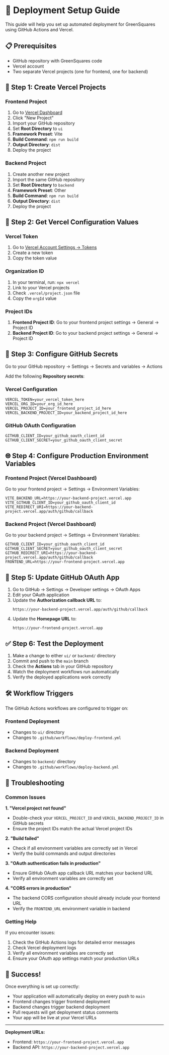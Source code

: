 # 🚀 Deployment Setup Guide

This guide will help you set up automated deployment for GreenSquares using GitHub Actions and Vercel.

## 📋 Prerequisites

- GitHub repository with GreenSquares code
- Vercel account
- Two separate Vercel projects (one for frontend, one for backend)

## 🔧 Step 1: Create Vercel Projects

### Frontend Project
1. Go to [Vercel Dashboard](https://vercel.com/dashboard)
2. Click "New Project"
3. Import your GitHub repository
4. Set **Root Directory** to `ui`
5. **Framework Preset**: Vite
6. **Build Command**: `npm run build`
7. **Output Directory**: `dist`
8. Deploy the project

### Backend Project
1. Create another new project
2. Import the same GitHub repository
3. Set **Root Directory** to `backend`
4. **Framework Preset**: Other
5. **Build Command**: `npm run build`
6. **Output Directory**: `dist`
7. Deploy the project

## 🔑 Step 2: Get Vercel Configuration Values

### Vercel Token
1. Go to [Vercel Account Settings → Tokens](https://vercel.com/account/tokens)
2. Create a new token
3. Copy the token value

### Organization ID
1. In your terminal, run: `npx vercel`
2. Link to your Vercel projects
3. Check `.vercel/project.json` file
4. Copy the `orgId` value

### Project IDs
1. **Frontend Project ID**: Go to your frontend project settings → General → Project ID
2. **Backend Project ID**: Go to your backend project settings → General → Project ID

## 🔐 Step 3: Configure GitHub Secrets

Go to your GitHub repository → Settings → Secrets and variables → Actions

Add the following **Repository secrets**:

### Vercel Configuration
```
VERCEL_TOKEN=your_vercel_token_here
VERCEL_ORG_ID=your_org_id_here
VERCEL_PROJECT_ID=your_frontend_project_id_here
VERCEL_BACKEND_PROJECT_ID=your_backend_project_id_here
```

### GitHub OAuth Configuration
```
GITHUB_CLIENT_ID=your_github_oauth_client_id
GITHUB_CLIENT_SECRET=your_github_oauth_client_secret
```

## 🌐 Step 4: Configure Production Environment Variables

### Frontend Project (Vercel Dashboard)
Go to your frontend project → Settings → Environment Variables:

```
VITE_BACKEND_URL=https://your-backend-project.vercel.app
VITE_GITHUB_CLIENT_ID=your_github_oauth_client_id
VITE_REDIRECT_URI=https://your-backend-project.vercel.app/auth/github/callback
```

### Backend Project (Vercel Dashboard)
Go to your backend project → Settings → Environment Variables:

```
GITHUB_CLIENT_ID=your_github_oauth_client_id
GITHUB_CLIENT_SECRET=your_github_oauth_client_secret
GITHUB_REDIRECT_URI=https://your-backend-project.vercel.app/auth/github/callback
FRONTEND_URL=https://your-frontend-project.vercel.app
```

## 🔄 Step 5: Update GitHub OAuth App

1. Go to GitHub → Settings → Developer settings → OAuth Apps
2. Edit your OAuth application
3. Update the **Authorization callback URL** to:
   ```
   https://your-backend-project.vercel.app/auth/github/callback
   ```
4. Update the **Homepage URL** to:
   ```
   https://your-frontend-project.vercel.app
   ```

## ✅ Step 6: Test the Deployment

1. Make a change to either `ui/` or `backend/` directory
2. Commit and push to the `main` branch
3. Check the **Actions** tab in your GitHub repository
4. Watch the deployment workflows run automatically
5. Verify the deployed applications work correctly

## 🛠️ Workflow Triggers

The GitHub Actions workflows are configured to trigger on:

### Frontend Deployment
- Changes to `ui/` directory
- Changes to `.github/workflows/deploy-frontend.yml`

### Backend Deployment
- Changes to `backend/` directory
- Changes to `.github/workflows/deploy-backend.yml`

## 🐛 Troubleshooting

### Common Issues

**1. "Vercel project not found"**
- Double-check your `VERCEL_PROJECT_ID` and `VERCEL_BACKEND_PROJECT_ID` in GitHub secrets
- Ensure the project IDs match the actual Vercel project IDs

**2. "Build failed"**
- Check if all environment variables are correctly set in Vercel
- Verify the build commands and output directories

**3. "OAuth authentication fails in production"**
- Ensure GitHub OAuth app callback URL matches your backend URL
- Verify all environment variables are correctly set

**4. "CORS errors in production"**
- The backend CORS configuration should already include your frontend URL
- Verify the `FRONTEND_URL` environment variable in backend

### Getting Help

If you encounter issues:
1. Check the GitHub Actions logs for detailed error messages
2. Check Vercel deployment logs
3. Verify all environment variables are correctly set
4. Ensure your OAuth app settings match your production URLs

## 🎉 Success!

Once everything is set up correctly:
- Your application will automatically deploy on every push to `main`
- Frontend changes trigger frontend deployment
- Backend changes trigger backend deployment
- Pull requests will get deployment status comments
- Your app will be live at your Vercel URLs

---

**Deployment URLs:**
- Frontend: `https://your-frontend-project.vercel.app`
- Backend API: `https://your-backend-project.vercel.app`
